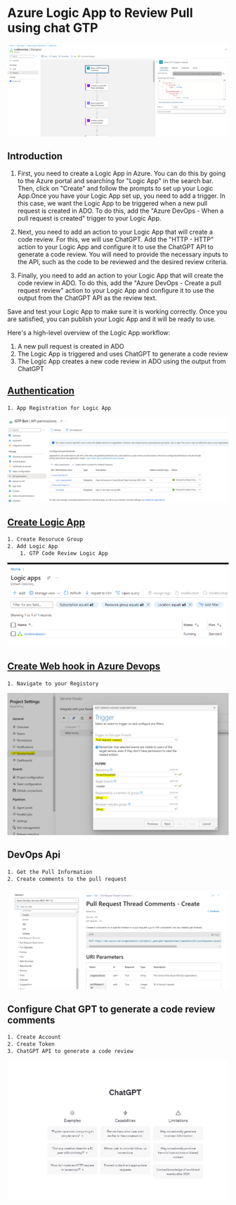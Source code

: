 # Azure Logic App to Review Pull using chat GTP
![code review logic app](/Images/CodeReviewUsingLogicApp.PNG)
## Introduction

1. First, you need to create a Logic App in Azure. You can do this by going to the Azure portal and searching for "Logic App" in the search bar. Then, click on "Create" and follow the prompts to set up your Logic App.Once you have your Logic App set up, you need to add a trigger. In this case, we want the Logic App to be triggered when a new pull request is created in ADO. To do this, add the "Azure DevOps - When a pull request is created" trigger to your Logic App.

2. Next, you need to add an action to your Logic App that will create a code review. For this, we will use ChatGPT. Add the "HTTP - HTTP" action to your Logic App and configure it to use the ChatGPT API to generate a code review. You will need to provide the necessary inputs to the API, such as the code to be reviewed and the desired review criteria.

3. Finally, you need to add an action to your Logic App that will create the code review in ADO. To do this, add the "Azure DevOps - Create a pull request review" action to your Logic App and configure it to use the output from the ChatGPT API as the review text.

Save and test your Logic App to make sure it is working correctly. Once you are satisfied, you can publish your Logic App and it will be ready to use.

Here's a high-level overview of the Logic App workflow:

1. A new pull request is created in ADO
2. The Logic App is triggered and uses ChatGPT to generate a code review
3. The Logic App creates a new code review in ADO using the output from ChatGPT
## [Authentication](/AppRegistration/README.Md)
    1. App Registration for Logic App  
![Azure permission ](Images/API%20Permissions.PNG)
## [Create Logic App](/CreateLogicApp/README.md)
    1. Create Resoruce Group
    2. Add Logic App
        1. GTP Code Review Logic App
![Logic App](Images/LogicApp.PNG)
## [Create Web hook in Azure Devops](/Webhooks/README.md)
    1. Navigate to your Registory
![Azure Devops web hoock](Images/Trigger.PNG)
## DevOps Api
    1. Get the Pull Information 
    2. Create comments to the pull request
![Dev ops APi](Images/ADOApis.PNG)
## Configure Chat GPT to generate a code review comments
    1. Create Account 
    2. Create Token
    3. ChatGPT API to generate a code review

![Chat GTP](Images/CHATGTP.PNG)
